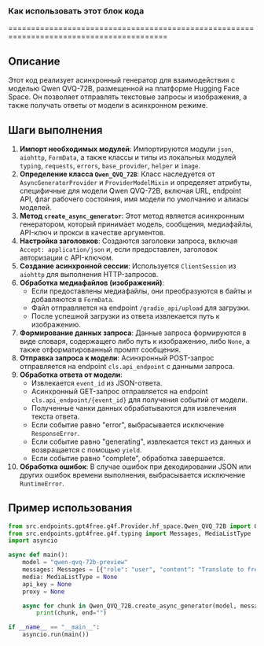 ### Как использовать этот блок кода
=========================================================================================

Описание
-------------------------
Этот код реализует асинхронный генератор для взаимодействия с моделью Qwen QVQ-72B, размещенной на платформе Hugging Face Space. Он позволяет отправлять текстовые запросы и изображения, а также получать ответы от модели в асинхронном режиме.

Шаги выполнения
-------------------------
1. **Импорт необходимых модулей**: Импортируются модули `json`, `aiohttp`, `FormData`, а также классы и типы из локальных модулей `typing`, `requests`, `errors`, `base_provider`, `helper` и `image`.
2. **Определение класса `Qwen_QVQ_72B`**: Класс наследуется от `AsyncGeneratorProvider` и `ProviderModelMixin` и определяет атрибуты, специфичные для модели Qwen QVQ-72B, включая URL, endpoint API, флаг рабочего состояния, имя модели по умолчанию и алиасы моделей.
3. **Метод `create_async_generator`**: Этот метод является асинхронным генератором, который принимает модель, сообщения, медиафайлы, API-ключ и прокси в качестве аргументов.
4. **Настройка заголовков**: Создаются заголовки запроса, включая `Accept: application/json` и, если предоставлен, заголовок авторизации с API-ключом.
5. **Создание асинхронной сессии**: Используется `ClientSession` из `aiohttp` для выполнения HTTP-запросов.
6. **Обработка медиафайлов (изображений)**:
    - Если предоставлены медиафайлы, они преобразуются в байты и добавляются в `FormData`.
    - Файл отправляется на endpoint `/gradio_api/upload` для загрузки.
    - После успешной загрузки из ответа извлекается путь к изображению.
7. **Формирование данных запроса**: Данные запроса формируются в виде словаря, содержащего либо путь к изображению, либо `None`, а также отформатированный промпт сообщения.
8. **Отправка запроса к модели**: Асинхронный POST-запрос отправляется на endpoint `cls.api_endpoint` с данными запроса.
9. **Обработка ответа от модели**:
    - Извлекается `event_id` из JSON-ответа.
    - Асинхронный GET-запрос отправляется на endpoint `cls.api_endpoint/{event_id}` для получения событий от модели.
    - Полученные чанки данных обрабатываются для извлечения текста ответа.
    - Если событие равно "error", выбрасывается исключение `ResponseError`.
    - Если событие равно "generating", извлекается текст из данных и возвращается с помощью `yield`.
    - Если событие равно "complete", обработка завершается.
10. **Обработка ошибок**: В случае ошибок при декодировании JSON или других ошибок времени выполнения, выбрасывается исключение `RuntimeError`.

Пример использования
-------------------------

```python
from src.endpoints.gpt4free.g4f.Provider.hf_space.Qwen_QVQ_72B import Qwen_QVQ_72B
from src.endpoints.gpt4free.g4f.typing import Messages, MediaListType
import asyncio

async def main():
    model = "qwen-qvq-72b-preview"
    messages: Messages = [{"role": "user", "content": "Translate to french: Hello, world!"}]
    media: MediaListType = None
    api_key = None
    proxy = None

    async for chunk in Qwen_QVQ_72B.create_async_generator(model, messages, media, api_key, proxy):
        print(chunk, end="")

if __name__ == "__main__":
    asyncio.run(main())